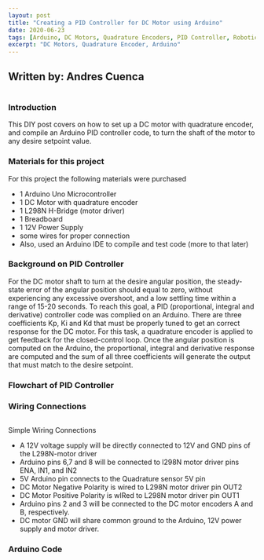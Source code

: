 ```yaml
---
layout: post
title: "Creating a PID Controller for DC Motor using Arduino"
date: 2020-06-23
tags: [Arduino, DC Motors, Quadrature Encoders, PID Controller, Robotics]
excerpt: "DC Motors, Quadrature Encoder, Arduino"
---
```


## Written by: Andres Cuenca

<img src="{{ site.url }}{{ site.baseurl }}/images/DCmotor/arduino-PID.jpg" alt="">

### Introduction
This DIY post covers on how to set up a DC motor with quadrature encoder, and
compile an Arduino PID controller code, to turn the shaft of the motor to any desire
setpoint value. 

### Materials for this project
For this project the following materials were purchased
* 1 Arduino Uno Microcontroller
* 1 DC Motor with quadrature encoder
* 1 L298N H-Bridge (motor driver)
* 1 Breadboard
* 1 12V Power Supply
* some wires for proper connection
* Also, used an Arduino IDE to compile and test code (more to that later)

### Background on PID Controller

 For the DC motor shaft to turn at the desire angular position, the steady-state error of the angular position should equal to zero, without experiencing any excessive overshoot, and a low settling time within a range of 15-20 seconds. To reach this goal, a PID (proportional, integral and derivative) controller code was complied on an Arduino. There are three coefficients Kp, Ki and Kd that must be properly tuned to get an correct response for the DC motor. For this task, a quadrature encoder is applied to get feedback for the closed-control loop. Once the angular position is computed on the Arduino, the proportional, integral and derivative response are computed and the sum of all three coefficients will generate the output that must match to the desire setpoint.



### Flowchart of PID Controller




### Wiring Connections
<img src="{{ site.url }}{{ site.baseurl }}/images/DCmotor/dcMotorWiring.jpg" alt="">

Simple Wiring Connections

* A 12V voltage supply will be directly connected to 12V and GND pins of the L298N-motor driver
* Arduino pins 6,7 and 8 will be connected to l298N motor driver pins ENA, IN1, and IN2
* 5V Arduino pin connects to the Quadrature sensor 5V pin
* DC Motor Negative Polarity is wired to L298N motor driver pin OUT2
* DC Motor Positive Polarity is wIRed to L298N motor driver pin OUT1
* Arduino pins 2 and 3 will be connected to the DC motor encoders A and B, respectively.
* DC motor GND will share common ground to the Arduino, 12V power supply and motor driver.  

### Arduino Code
